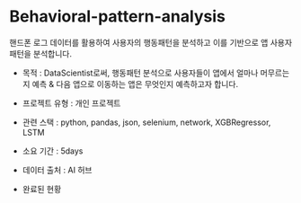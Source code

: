 # Behavioral-pattern-analysis
핸드폰 로그 데이터를 활용하여 사용자의 행동패턴을 분석하고 이를 기반으로 앱 사용자 패턴을 분석합니다. 

- 목적 : DataScientist로써, 행동패턴  분석으로 사용자들이 앱에서 얼마나 머무르는지 예측 & 다음 앱으로 이동하는 앱은 무엇인지 예측하고자 합니다.

- 프로젝트 유형 : 개인 프로젝트

- 관련 스택 : python, pandas, json, selenium, network, XGBRegressor, LSTM 

- 소요 기간 : 5days

- 데이터 출처 : AI 허브

- 완료된 현황

